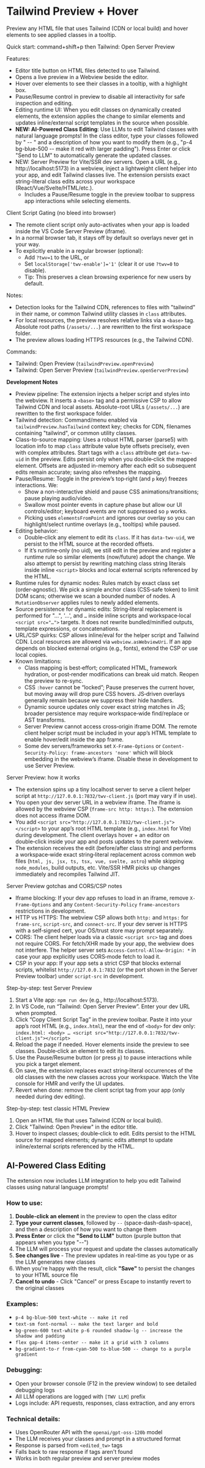 # Tailwind Preview + Hover

Preview any HTML file that uses Tailwind (CDN or local build) and hover elements to see applied classes in a tooltip.

Quick start: command+shift+p then Tailwind: Open Server Preview

Features:

- Editor title button on HTML files detected to use Tailwind.
- Opens a live preview in a Webview beside the editor.
- Hover over elements to see their classes in a tooltip, with a highlight box.
- Pause/Resume control in preview to disable all interactivity for safe inspection and editing.
- Editing runtime UI: When you edit classes on dynamically created elements, the extension applies the change to similar elements and updates inline/external script templates in the source when possible.
- **NEW: AI-Powered Class Editing**: Use LLMs to edit Tailwind classes with natural language prompts! In the class editor, type your classes followed by " -- " and a description of how you want to modify them (e.g., "p-4 bg-blue-500 -- make it red with larger padding"). Press Enter or click "Send to LLM" to automatically generate the updated classes.
- NEW: Server Preview for Vite/SSR dev servers. Open a URL (e.g., http://localhost:5173) in a webview, inject a lightweight client helper into your app, and edit Tailwind classes live. The extension persists exact string-literal class edits across your workspace (React/Vue/Svelte/HTML/etc.).
  - Includes a Pause/Resume toggle in the preview toolbar to suppress app interactions while selecting elements.

Client Script Gating (no bleed into browser)
- The remote client script only auto-activates when your app is loaded inside the VS Code Server Preview (iframe).
- In a normal browser tab, it stays off by default so overlays never get in your way.
- To explicitly enable in a regular browser (optional):
  - Add `?twv=1` to the URL, or
  - Set `localStorage['twv-enable']='1'` (clear it or use `?twv=0` to disable).
  - Tip: This preserves a clean browsing experience for new users by default.

Notes:

- Detection looks for the Tailwind CDN, references to files with "tailwind" in their name, or common Tailwind utility classes in `class` attributes.
- For local resources, the preview resolves relative links via a `<base>` tag. Absolute root paths (`/assets/...`) are rewritten to the first workspace folder.
- The preview allows loading HTTPS resources (e.g., the Tailwind CDN).

Commands:

- Tailwind: Open Preview (`tailwindPreview.openPreview`)
- Tailwind: Open Server Preview (`tailwindPreview.openServerPreview`)

**Development Notes**
- Preview pipeline: The extension injects a helper script and styles into the webview. It inserts a `<base>` tag and a permissive CSP to allow Tailwind CDN and local assets. Absolute-root URLs (`/assets/...`) are rewritten to the first workspace folder.
- Tailwind detection: Command/menu enabled via `tailwindPreview.hasTailwind` context key; checks for CDN, filenames containing "tailwind", or common utility classes.
- Class-to-source mapping: Uses a robust HTML parser (parse5) with location info to map `class` attribute value byte offsets precisely, even with complex attributes. Start tags with a `class` attribute get `data-twv-uid` in the preview. Edits persist only when you double‑click the mapped element. Offsets are adjusted in-memory after each edit so subsequent edits remain accurate; saving also refreshes the mapping.
- Pause/Resume: Toggle in the preview’s top‑right (and `p` key) freezes interactions. We:
  - Show a non-interactive shield and pause CSS animations/transitions; pause playing audio/video.
  - Swallow most pointer events in capture phase but allow our UI controls/editor; keyboard events are not suppressed so `p` works.
  - Picking uses `elementsFromPoint` and ignores our overlay so you can highlight/select runtime overlays (e.g., tooltips) while paused.
- Editing behavior:
  - Double‑click any element to edit its `class`. If it has `data-twv-uid`, we persist to the HTML source at the recorded offsets.
  - If it’s runtime‑only (no uid), we still edit in the preview and register a runtime rule so similar elements (now/future) adopt the change. We also attempt to persist by rewriting matching class string literals inside inline `<script>` blocks and local external scripts referenced by the HTML.
- Runtime rules for dynamic nodes: Rules match by exact class set (order‑agnostic). We pick a simple anchor class (CSS‑safe token) to limit DOM scans; otherwise we scan a bounded number of nodes. A `MutationObserver` applies rules to newly added elements.
- Source persistence for dynamic edits: String‑literal replacement is performed for "…", '…', and `…` inside inline scripts and workspace‑local `<script src="…">` targets. It does not rewrite bundled/minified outputs, template expressions, or concatenations.
- URL/CSP quirks: CSP allows inline/eval for the helper script and Tailwind CDN. Local resources are allowed via `webview.asWebviewUri`. If an app depends on blocked external origins (e.g., fonts), extend the CSP or use local copies.
- Known limitations:
  - Class mapping is best‑effort; complicated HTML, framework hydration, or post‑render modifications can break uid match. Reopen the preview to re-sync.
  - CSS `:hover` cannot be “locked”; Pause preserves the current hover, but moving away will drop pure CSS hovers. JS‑driven overlays generally remain because we suppress their hide handlers.
  - Dynamic source updates only cover exact string matches in JS; broader persistence may require workspace‑wide find/replace or AST transforms.
  - Server Preview cannot access cross‑origin iframe DOM. The remote client helper script must be included in your app’s HTML template to enable hover/edit inside the app frame.
  - Some dev servers/frameworks set `X-Frame-Options` or `Content-Security-Policy: frame-ancestors 'none'` which will block embedding in the webview’s iframe. Disable these in development to use Server Preview.

Server Preview: how it works
- The extension spins up a tiny localhost server to serve a client helper script at `http://127.0.0.1:7832/twv-client.js` (port may vary if in use).
- You open your dev server URL in a webview iframe. The iframe is allowed by the webview CSP (`frame-src http: https:`). The extension does not access iframe DOM.
- You add `<script src="http://127.0.0.1:7832/twv-client.js"></script>` to your app’s root HTML template (e.g., `index.html` for Vite) during development. The client overlays hover + an editor on double‑click inside your app and posts updates to the parent webview.
- The extension receives the edit (before/after class string) and performs a workspace‑wide exact string‑literal replacement across common web files (`html, js, jsx, ts, tsx, vue, svelte, astro`) while skipping `node_modules`, build outputs, etc. Vite/SSR HMR picks up changes immediately and recompiles Tailwind JIT.

Server Preview gotchas and CORS/CSP notes
- Iframe blocking: If your dev app refuses to load in an iframe, remove `X-Frame-Options` and any `Content-Security-Policy` `frame-ancestors` restrictions in development.
- HTTP vs HTTPS: The webview CSP allows both `http:` and `https:` for `frame-src`, `script-src`, and `connect-src`. If your dev server is HTTPS with a self‑signed cert, your OS/trust store may prompt separately.
- CORS: The client helper loads via a classic `<script src>` tag and does not require CORS. For fetch/XHR made by your app, the webview does not interfere. The helper server sets `Access-Control-Allow-Origin: *` in case your app explicitly uses CORS‑mode fetch to load it.
- CSP in your app: If your app sets a strict CSP that blocks external scripts, whitelist `http://127.0.0.1:7832` (or the port shown in the Server Preview toolbar) under `script-src` in development.

Step-by-step: test Server Preview
1) Start a Vite app: `npm run dev` (e.g., http://localhost:5173).
2) In VS Code, run “Tailwind: Open Server Preview”. Enter your dev URL when prompted.
3) Click “Copy Client Script Tag” in the preview toolbar. Paste it into your app’s root HTML (e.g., `index.html`), near the end of `<body>` for dev only: `index.html: <body> … <script src="http://127.0.0.1:7832/twv-client.js"></script>`
4) Reload the page if needed. Hover elements inside the preview to see classes. Double‑click an element to edit its classes.
5) Use the Pause/Resume button (or press `p`) to pause interactions while you pick a target element.
6) On save, the extension replaces exact string‑literal occurrences of the old classes with the new classes across your workspace. Watch the Vite console for HMR and verify the UI updates.
7) Revert when done: remove the client script tag from your app (only needed during dev editing).

Step-by-step: test classic HTML Preview
1) Open an HTML file that uses Tailwind (CDN or local build).
2) Click "Tailwind: Open Preview" in the editor title.
3) Hover to inspect classes; double‑click to edit. Edits persist to the HTML source for mapped elements; dynamic edits attempt to update inline/external scripts referenced by the HTML.

## AI-Powered Class Editing

The extension now includes LLM integration to help you edit Tailwind classes using natural language prompts!

### How to use:

1. **Double-click an element** in the preview to open the class editor
2. **Type your current classes**, followed by ` -- ` (space-dash-dash-space), and then a description of how you want to change them
3. **Press Enter** or click the **"Send to LLM"** button (purple button that appears when you type "--")
4. The LLM will process your request and update the classes automatically
5. **See changes live** - The preview updates in real-time as you type or as the LLM generates new classes
6. When you're happy with the result, click **"Save"** to persist the changes to your HTML source file
7. **Cancel to undo** - Click "Cancel" or press Escape to instantly revert to the original classes

### Examples:

- `p-4 bg-blue-500 text-white -- make it red`
- `text-sm font-normal -- make the text larger and bold`
- `bg-green-600 text-white p-6 rounded shadow-lg -- increase the shadow and padding`
- `flex gap-4 items-center -- make it a grid with 3 columns`
- `bg-gradient-to-r from-cyan-500 to-blue-500 -- change to a purple gradient`

### Debugging:

- Open your browser console (F12 in the preview window) to see detailed debugging logs
- All LLM operations are logged with `[TWV LLM]` prefix
- Logs include: API requests, responses, class extraction, and any errors

### Technical details:

- Uses OpenRouter API with the `openai/gpt-oss-120b` model
- The LLM receives your classes and prompt in a structured format
- Response is parsed from `<edited_tw>` tags
- Falls back to raw response if tags aren't found
- Works in both regular preview and server preview modes
